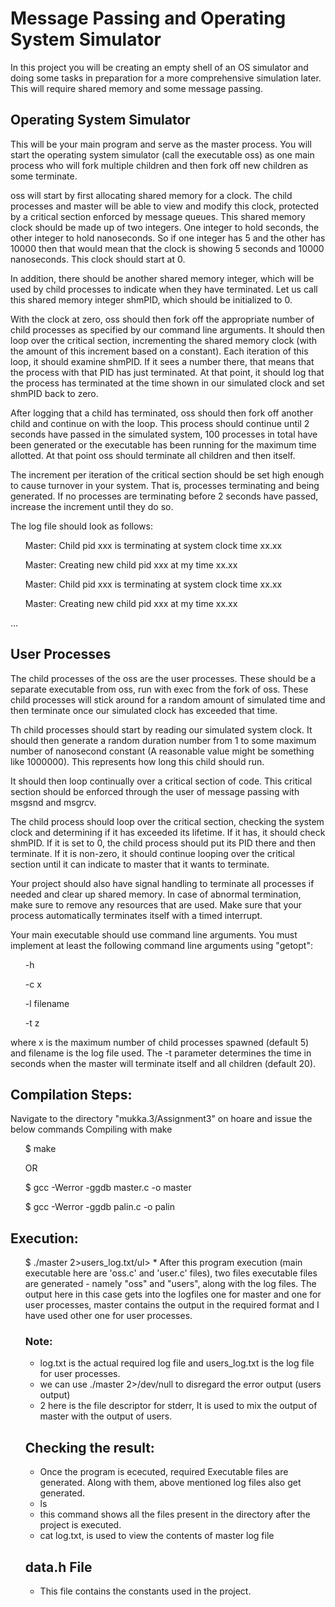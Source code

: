 # Message Passing and Operating System Simulator

In this project you will be creating an empty shell of an OS simulator and doing some tasks in preparation for a
more comprehensive simulation later. This will require shared memory and some message passing.
## Operating System Simulator

This will be your main program and serve as the master process. You will start the operating system simulator (call the executable oss) as one main process who will fork multiple children and then fork off new children as some terminate.

oss will start by first allocating shared memory for a clock. The child processes and master will be able to view and modify this clock, protected by a critical section enforced by message queues. This shared memory clock should be made up of two integers. One integer to hold seconds, the other integer to hold nanoseconds. So if one integer has 5 and the other has 10000 then that would mean that the clock is showing 5 seconds and 10000 nanoseconds. This clock should start at 0.

In addition, there should be another shared memory integer, which will be used by child processes to indicate when they have terminated. Let us call this shared memory integer shmPID, which should be initialized to 0.

With the clock at zero, oss should then fork off the appropriate number of child processes as specified by our command line arguments. It should then loop over the critical section, incrementing the shared memory clock (with the amount of this increment based on a constant). Each iteration of this loop, it should examine shmPID. If it sees a number there, that means that the process with that PID has just terminated. At that point, it should log that the process has terminated at the time shown in our simulated clock and set shmPID back to zero.

After logging that a child has terminated, oss should then fork off another child and continue on with the loop. This process should continue until 2 seconds have passed in the simulated system, 100 processes in total have been generated or the executable has been running for the maximum time allotted. At that point oss should terminate
all children and then itself.

The increment per iteration of the critical section should be set high enough to cause turnover in your system. That is, processes terminating and being generated. If no processes are terminating before 2 seconds have passed, increase the increment until they do so.

The log file should look as follows:

<ul>Master: Child pid xxx is terminating at system clock time xx.xx</ul>
<ul>Master: Creating new child pid xxx at my time xx.xx</ul>
<ul>Master: Child pid xxx is terminating at system clock time xx.xx</ul>
<ul>Master: Creating new child pid xxx at my time xx.xx</ul>
...

## User Processes

The child processes of the oss are the user processes. These should be a separate executable from oss, run with exec from the fork of oss. These child processes will stick around for a random amount of simulated time and then terminate once our simulated clock has exceeded that time.

Th child processes should start by reading our simulated system clock. It should then generate a random duration number from 1 to some maximum number of nanosecond constant (A reasonable value might be something like 1000000). This represents how long this child should run.

It should then loop continually over a critical section of code. This critical section should be enforced through the user of message passing with msgsnd and msgrcv.

The child process should loop over the critical section, checking the system clock and determining if it has exceeded its lifetime. If it has, it should check shmPID. If it is set to 0, the child process should put its PID there and then terminate. If it is non-zero, it should continue looping over the critical section until it can indicate to master that it wants to terminate.

Your project should also have signal handling to terminate all processes if needed and clear up shared memory. In case of abnormal termination, make sure to remove any resources that are used. Make sure that your process automatically terminates itself with a timed interrupt.

Your main executable should use command line arguments. You must implement at least the following command line arguments using "getopt":

<ul>-h </ul>
<ul>-c x </ul>
<ul>-l filename </ul>
<ul>-t z </ul>

where x is the maximum number of child processes spawned (default 5) and filename is the log file used. The -t parameter determines the time in seconds when the master will terminate itself and all children (default 20).

## Compilation Steps:
Navigate to the directory "mukka.3/Assignment3" on hoare and issue the below commands
Compiling with make 
<ul>$ make</ul>
<ul>OR</ul>
<ul>$ gcc -Werror -ggdb master.c -o master</ul>
<ul>$ gcc -Werror -ggdb palin.c -o palin</ul>

## Execution: 
<ul>$ ./master 2>users_log.txt/ul>
* After this program execution (main executable here are 'oss.c' and 'user.c' files), two files executable files are generated - namely "oss" and "users", along with the log files. The output here in this case gets into the logfiles one for master and one for user processes, master contains the output in the required format and I have used other one for user processes.

### Note: 
  * log.txt is the actual required log file and users_log.txt is the log file for user processes.
  * we can use ./master 2>/dev/null to disregard the error output (users output)
  * 2 here is the file descriptor for stderr, It is used to mix the output of master with the output of users.
  
## Checking the result:
* Once the program is ececuted, required Executable files are generated. Along with them, above mentioned log files also get generated. 
* ls
* this command shows all the files present in the directory after the project is executed.
* cat log.txt, is used to view the contents of master log file

## data.h File
* This file contains the constants used in the project.
